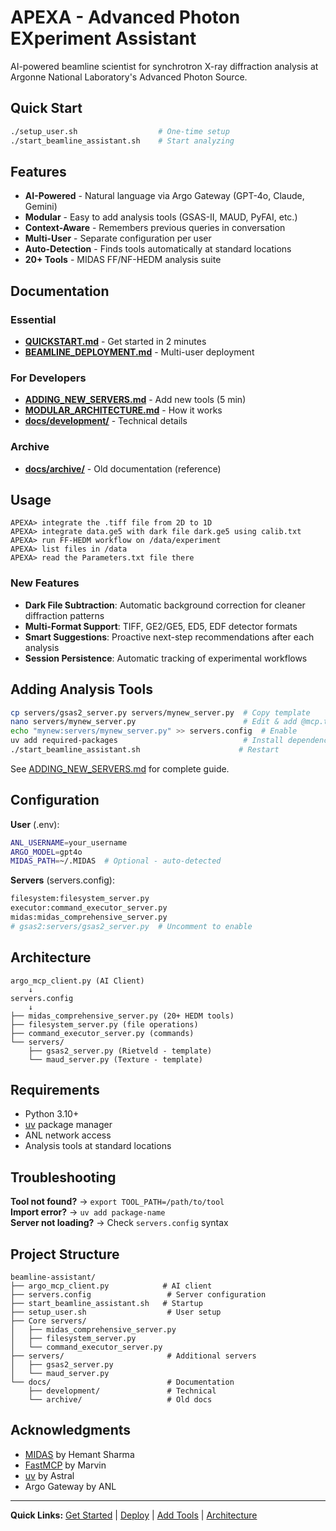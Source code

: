 # APEXA - Advanced Photon EXperiment Assistant

AI-powered beamline scientist for synchrotron X-ray diffraction analysis at Argonne National Laboratory's Advanced Photon Source.

## Quick Start

```bash
./setup_user.sh                  # One-time setup
./start_beamline_assistant.sh    # Start analyzing
```

## Features

- **AI-Powered** - Natural language via Argo Gateway (GPT-4o, Claude, Gemini)
- **Modular** - Easy to add analysis tools (GSAS-II, MAUD, PyFAI, etc.)
- **Context-Aware** - Remembers previous queries in conversation
- **Multi-User** - Separate configuration per user
- **Auto-Detection** - Finds tools automatically at standard locations
- **20+ Tools** - MIDAS FF/NF-HEDM analysis suite

## Documentation

### Essential
- **[QUICKSTART.md](QUICKSTART.md)** - Get started in 2 minutes
- **[BEAMLINE_DEPLOYMENT.md](BEAMLINE_DEPLOYMENT.md)** - Multi-user deployment

### For Developers
- **[ADDING_NEW_SERVERS.md](ADDING_NEW_SERVERS.md)** - Add new tools (5 min)
- **[MODULAR_ARCHITECTURE.md](MODULAR_ARCHITECTURE.md)** - How it works
- **[docs/development/](docs/development/)** - Technical details

### Archive
- **[docs/archive/](docs/archive/)** - Old documentation (reference)

## Usage

```
APEXA> integrate the .tiff file from 2D to 1D
APEXA> integrate data.ge5 with dark file dark.ge5 using calib.txt
APEXA> run FF-HEDM workflow on /data/experiment
APEXA> list files in /data
APEXA> read the Parameters.txt file there
```

### New Features

- **Dark File Subtraction**: Automatic background correction for cleaner diffraction patterns
- **Multi-Format Support**: TIFF, GE2/GE5, ED5, EDF detector formats
- **Smart Suggestions**: Proactive next-step recommendations after each analysis
- **Session Persistence**: Automatic tracking of experimental workflows

## Adding Analysis Tools

```bash
cp servers/gsas2_server.py servers/mynew_server.py  # Copy template
nano servers/mynew_server.py                        # Edit & add @mcp.tool()
echo "mynew:servers/mynew_server.py" >> servers.config  # Enable
uv add required-packages                            # Install dependencies
./start_beamline_assistant.sh                      # Restart
```

See [ADDING_NEW_SERVERS.md](ADDING_NEW_SERVERS.md) for complete guide.

## Configuration

**User** (.env):
```bash
ANL_USERNAME=your_username
ARGO_MODEL=gpt4o
MIDAS_PATH=~/.MIDAS  # Optional - auto-detected
```

**Servers** (servers.config):
```bash
filesystem:filesystem_server.py
executor:command_executor_server.py
midas:midas_comprehensive_server.py
# gsas2:servers/gsas2_server.py  # Uncomment to enable
```

## Architecture

```
argo_mcp_client.py (AI Client)
    ↓
servers.config
    ↓
├── midas_comprehensive_server.py (20+ HEDM tools)
├── filesystem_server.py (file operations)
├── command_executor_server.py (commands)
└── servers/
    ├── gsas2_server.py (Rietveld - template)
    └── maud_server.py (Texture - template)
```

## Requirements

- Python 3.10+
- [uv](https://github.com/astral-sh/uv) package manager  
- ANL network access
- Analysis tools at standard locations

## Troubleshooting

**Tool not found?** → `export TOOL_PATH=/path/to/tool`  
**Import error?** → `uv add package-name`  
**Server not loading?** → Check `servers.config` syntax

## Project Structure

```
beamline-assistant/
├── argo_mcp_client.py            # AI client
├── servers.config                 # Server configuration
├── start_beamline_assistant.sh   # Startup
├── setup_user.sh                  # User setup
├── Core servers/
│   ├── midas_comprehensive_server.py
│   ├── filesystem_server.py
│   └── command_executor_server.py
├── servers/                       # Additional servers
│   ├── gsas2_server.py
│   └── maud_server.py
└── docs/                          # Documentation
    ├── development/               # Technical
    └── archive/                   # Old docs
```

## Acknowledgments

- [MIDAS](https://github.com/marinerhemant/MIDAS) by Hemant Sharma
- [FastMCP](https://github.com/jlowin/fastmcp) by Marvin
- [uv](https://github.com/astral-sh/uv) by Astral
- Argo Gateway by ANL

---

**Quick Links:**
[Get Started](QUICKSTART.md) | 
[Deploy](BEAMLINE_DEPLOYMENT.md) | 
[Add Tools](ADDING_NEW_SERVERS.md) | 
[Architecture](MODULAR_ARCHITECTURE.md)
